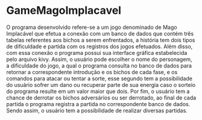 # GameMagoImplacavel

O programa desenvolvido refere-se a um jogo denominado de Mago Implacável que efetua a conexão com um banco de dados que contém três tabelas referentes aos bichos a serem enfrentados, a história tem dois tipos de dificuldade e partida com os registros dos jogos efetuados. Além disso, com essa conexão o programa possui sua interface gráfica estabelecida pelo arquivo kivy. Assim, o usuário pode escolher o nome do personagem, a dificuldade do jogo, a qual o programa consulta no banco de dados para retornar a correspondente introdução e os bichos de cada fase, e os comandos para atacar ou tentar a sorte, esse segundo tem a possibilidade do usuário sofrer um dano ou recuperar parte de sua energia caso o sorteio do programa resulte em um valor maior que dois. Por fim, o usuário tem a chance de derrotar os bichos adversários ou ser derrotado, ao final de cada partida o programa registra a partida no correspondente banco de dados. Sendo assim, o usuário tem a possibilidade de realizar diversas partidas.
